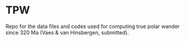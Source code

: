 # TPW
Repo for the data files and codes used for computing true polar wander since 320 Ma (Vaes &amp; van Hinsbergen, submitted).
